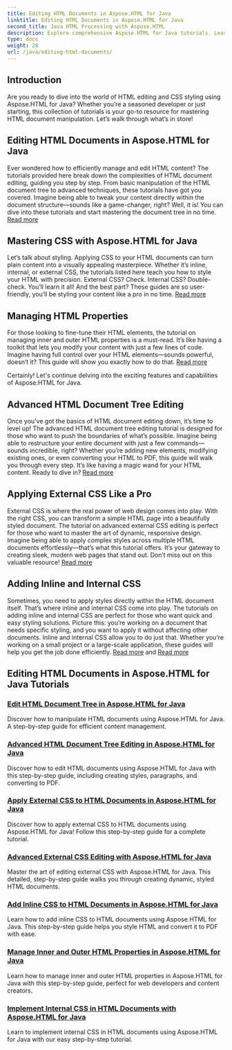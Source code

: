 ```yaml
---
title: Editing HTML Documents in Aspose.HTML for Java
linktitle: Editing HTML Documents in Aspose.HTML for Java
second_title: Java HTML Processing with Aspose.HTML
description: Explore comprehensive Aspose.HTML for Java tutorials. Learn HTML document editing, CSS implementation, and content management with step-by-step guides.
type: docs
weight: 28
url: /java/editing-html-documents/
---
```

## Introduction

Are you ready to dive into the world of HTML editing and CSS styling using Aspose.HTML for Java? Whether you’re a seasoned developer or just starting, this collection of tutorials is your go-to resource for mastering HTML document manipulation. Let’s walk through what’s in store!

## Editing HTML Documents in Aspose.HTML for Java

Ever wondered how to efficiently manage and edit HTML content? The tutorials provided here break down the complexities of HTML document editing, guiding you step by step. From basic manipulation of the HTML document tree to advanced techniques, these tutorials have got you covered. Imagine being able to tweak your content directly within the document structure—sounds like a game-changer, right? Well, it is! You can dive into these tutorials and start mastering the document tree in no time. [Read more](./edit-html-document-tree/)

## Mastering CSS with Aspose.HTML for Java

Let’s talk about styling. Applying CSS to your HTML documents can turn plain content into a visually appealing masterpiece. Whether it’s inline, internal, or external CSS, the tutorials listed here teach you how to style your HTML with precision. External CSS? Check. Internal CSS? Double-check. You’ll learn it all! And the best part? These guides are so user-friendly, you’ll be styling your content like a pro in no time. [Read more](./apply-external-css-html-documents/)

## Managing HTML Properties

For those looking to fine-tune their HTML elements, the tutorial on managing inner and outer HTML properties is a must-read. It’s like having a toolkit that lets you modify your content with just a few lines of code. Imagine having full control over your HTML elements—sounds powerful, doesn’t it? This guide will show you exactly how to do that. [Read more](./manage-inner-outer-html-properties/)

Certainly! Let's continue delving into the exciting features and capabilities of Aspose.HTML for Java.

## Advanced HTML Document Tree Editing

Once you’ve got the basics of HTML document editing down, it’s time to level up! The advanced HTML document tree editing tutorial is designed for those who want to push the boundaries of what’s possible. Imagine being able to restructure your entire document with just a few commands—sounds incredible, right? Whether you’re adding new elements, modifying existing ones, or even converting your HTML to PDF, this guide will walk you through every step. It’s like having a magic wand for your HTML content. Ready to dive in? [Read more](./advanced-html-document-tree-editing/)

## Applying External CSS Like a Pro

External CSS is where the real power of web design comes into play. With the right CSS, you can transform a simple HTML page into a beautifully styled document. The tutorial on advanced external CSS editing is perfect for those who want to master the art of dynamic, responsive design. Imagine being able to apply complex styles across multiple HTML documents effortlessly—that’s what this tutorial offers. It’s your gateway to creating sleek, modern web pages that stand out. Don’t miss out on this valuable resource! [Read more](./advanced-external-css-editing/)

## Adding Inline and Internal CSS

Sometimes, you need to apply styles directly within the HTML document itself. That’s where inline and internal CSS come into play. The tutorials on adding inline and internal CSS are perfect for those who want quick and easy styling solutions. Picture this: you’re working on a document that needs specific styling, and you want to apply it without affecting other documents. Inline and internal CSS allow you to do just that. Whether you’re working on a small project or a large-scale application, these guides will help you get the job done efficiently. [Read more](./add-inline-css-html-documents/) and [Read more](./implement-internal-css-html-documents/)

## Editing HTML Documents in Aspose.HTML for Java Tutorials
### [Edit HTML Document Tree in Aspose.HTML for Java](./edit-html-document-tree/)
Discover how to manipulate HTML documents using Aspose.HTML for Java. A step-by-step guide for efficient content management.
### [Advanced HTML Document Tree Editing in Aspose.HTML for Java](./advanced-html-document-tree-editing/)
Discover how to edit HTML documents using Aspose.HTML for Java with this step-by-step guide, including creating styles, paragraphs, and converting to PDF.
### [Apply External CSS to HTML Documents in Aspose.HTML for Java](./apply-external-css-html-documents/)
Discover how to apply external CSS to HTML documents using Aspose.HTML for Java! Follow this step-by-step guide for a complete tutorial.
### [Advanced External CSS Editing with Aspose.HTML for Java](./advanced-external-css-editing/)
Master the art of editing external CSS with Aspose.HTML for Java. This detailed, step-by-step guide walks you through creating dynamic, styled HTML documents.
### [Add Inline CSS to HTML Documents in Aspose.HTML for Java](./add-inline-css-html-documents/)
Learn how to add inline CSS to HTML documents using Aspose.HTML for Java. This step-by-step guide helps you style HTML and convert it to PDF with ease.
### [Manage Inner and Outer HTML Properties in Aspose.HTML for Java](./manage-inner-outer-html-properties/)
Learn how to manage inner and outer HTML properties in Aspose.HTML for Java with this step-by-step guide, perfect for web developers and content creators.
### [Implement Internal CSS in HTML Documents with Aspose.HTML for Java](./implement-internal-css-html-documents/)
Learn to implement internal CSS in HTML documents using Aspose.HTML for Java with our easy step-by-step tutorial.